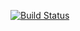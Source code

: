[![Build Status](https://app.travis-ci.com/himax82/job4j_threads.svg?branch=main)](https://app.travis-ci.com/himax82/job4j_threads)